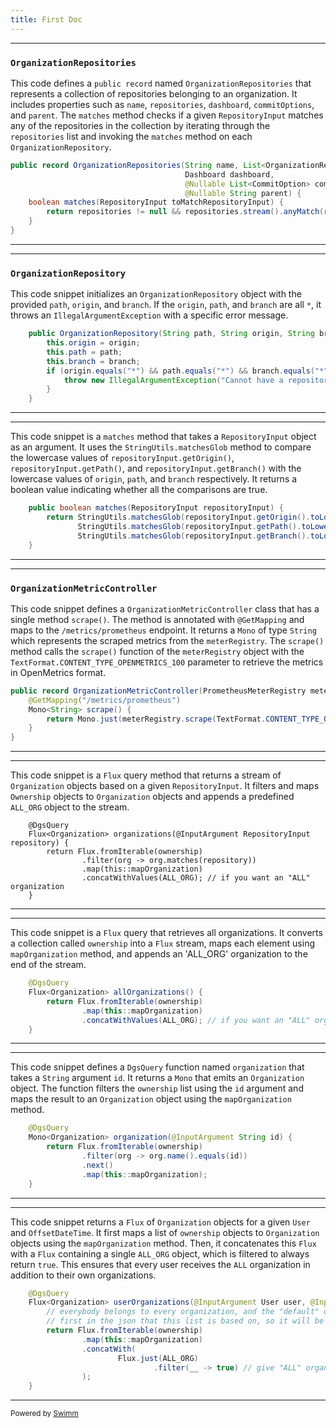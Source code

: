 ```yaml
---
title: First Doc
---
```

<SwmSnippet path="/src/main/java/io/moderne/organizations/OrganizationRepositories.java" line="14">

---

### <SwmToken path="/src/main/java/io/moderne/organizations/OrganizationRepositories.java" pos="14:4:4" line-data="public record OrganizationRepositories(String name, List&lt;OrganizationRepository&gt; repositories,">`OrganizationRepositories`</SwmToken>

This code defines a `public record` named `OrganizationRepositories` that represents a collection of repositories belonging to an organization. It includes properties such as `name`, `repositories`, `dashboard`, `commitOptions`, and `parent`. The `matches` method checks if a given `RepositoryInput` matches any of the repositories in the collection by iterating through the `repositories` list and invoking the `matches` method on each `OrganizationRepository`.

```java
public record OrganizationRepositories(String name, List<OrganizationRepository> repositories,
                                       Dashboard dashboard,
                                       @Nullable List<CommitOption> commitOptions,
                                       @Nullable String parent) {
    boolean matches(RepositoryInput toMatchRepositoryInput) {
        return repositories != null && repositories.stream().anyMatch(repository -> repository.matches(toMatchRepositoryInput));
    }
}
```

---

</SwmSnippet>

<SwmSnippet path="/src/main/java/io/moderne/organizations/OrganizationRepository.java" line="8">

---

### <SwmToken path="/src/main/java/io/moderne/organizations/OrganizationRepository.java" pos="6:4:4" line-data="public record OrganizationRepository(String path, String origin, String branch) {">`OrganizationRepository`</SwmToken>

This code snippet initializes an `OrganizationRepository` object with the provided `path`, `origin`, and `branch`. If the `origin`, `path`, and `branch` are all `*`, it throws an `IllegalArgumentException` with a specific error message.

```java
    public OrganizationRepository(String path, String origin, String branch) {
        this.origin = origin;
        this.path = path;
        this.branch = branch;
        if (origin.equals("*") && path.equals("*") && branch.equals("*")) {
            throw new IllegalArgumentException("Cannot have a repository with origin=* and branch=* and path=* as this would match all repositories");
        }
    }
```

---

</SwmSnippet>

<SwmSnippet path="/src/main/java/io/moderne/organizations/OrganizationRepository.java" line="17">

---

This code snippet is a `matches` method that takes a `RepositoryInput` object as an argument. It uses the `StringUtils.matchesGlob` method to compare the lowercase values of `repositoryInput.getOrigin()`, `repositoryInput.getPath()`, and `repositoryInput.getBranch()` with the lowercase values of `origin`, `path`, and `branch` respectively. It returns a boolean value indicating whether all the comparisons are true.

```java
    public boolean matches(RepositoryInput repositoryInput) {
        return StringUtils.matchesGlob(repositoryInput.getOrigin().toLowerCase(), origin.toLowerCase()) &&
               StringUtils.matchesGlob(repositoryInput.getPath().toLowerCase(), path.toLowerCase()) &&
               StringUtils.matchesGlob(repositoryInput.getBranch().toLowerCase(), branch.toLowerCase());
    }
```

---

</SwmSnippet>

<SwmSnippet path="/src/main/java/io/moderne/organizations/OrganizationMetricController.java" line="10">

---

### <SwmToken path="/src/main/java/io/moderne/organizations/OrganizationMetricController.java" pos="10:4:4" line-data="public record OrganizationMetricController(PrometheusMeterRegistry meterRegistry){">`OrganizationMetricController`</SwmToken>

This code snippet defines a `OrganizationMetricController` class that has a single method `scrape()`. The method is annotated with `@GetMapping` and maps to the `/metrics/prometheus` endpoint. It returns a `Mono` of type `String` which represents the scraped metrics from the `meterRegistry`. The `scrape()` method calls the `scrape()` function of the `meterRegistry` object with the `TextFormat.CONTENT_TYPE_OPENMETRICS_100` parameter to retrieve the metrics in OpenMetrics format.

```java
public record OrganizationMetricController(PrometheusMeterRegistry meterRegistry){
    @GetMapping("/metrics/prometheus")
    Mono<String> scrape() {
        return Mono.just(meterRegistry.scrape(TextFormat.CONTENT_TYPE_OPENMETRICS_100));
    }
}
```

---

</SwmSnippet>

<SwmSnippet path="src/main/java/io/moderne/organizations/OrganizationDataFetcher.java" line="32">

---

This code snippet is a `Flux` query method that returns a stream of `Organization` objects based on a given `RepositoryInput`. It filters and maps `Ownership` objects to `Organization` objects and appends a predefined `ALL_ORG` object to the stream.

```
    @DgsQuery
    Flux<Organization> organizations(@InputArgument RepositoryInput repository) {
        return Flux.fromIterable(ownership)
                .filter(org -> org.matches(repository))
                .map(this::mapOrganization)
                .concatWithValues(ALL_ORG); // if you want an "ALL" organization
    }
```

---

</SwmSnippet>

<SwmSnippet path="/src/main/java/io/moderne/organizations/OrganizationDataFetcher.java" line="40">

---

This code snippet is a `Flux` query that retrieves all organizations. It converts a collection called `ownership` into a `Flux` stream, maps each element using `mapOrganization` method, and appends an 'ALL_ORG' organization to the end of the stream.

```java
    @DgsQuery
    Flux<Organization> allOrganizations() {
        return Flux.fromIterable(ownership)
                .map(this::mapOrganization)
                .concatWithValues(ALL_ORG); // if you want an "ALL" organization
    }
```

---

</SwmSnippet>

<SwmSnippet path="/src/main/java/io/moderne/organizations/OrganizationDataFetcher.java" line="47">

---

This code snippet defines a `DgsQuery` function named `organization` that takes a `String` argument `id`. It returns a `Mono` that emits an `Organization` object. The function filters the `ownership` list using the `id` argument and maps the result to an `Organization` object using the `mapOrganization` method.

```java
    @DgsQuery
    Mono<Organization> organization(@InputArgument String id) {
        return Flux.fromIterable(ownership)
                .filter(org -> org.name().equals(id))
                .next()
                .map(this::mapOrganization);
    }
```

---

</SwmSnippet>

<SwmSnippet path="/src/main/java/io/moderne/organizations/OrganizationDataFetcher.java" line="55">

---

This code snippet returns a `Flux` of `Organization` objects for a given `User` and `OffsetDateTime`. It first maps a list of `ownership` objects to `Organization` objects using the `mapOrganization` method. Then, it concatenates this `Flux` with a `Flux` containing a single `ALL_ORG` object, which is filtered to always return `true`. This ensures that every user receives the `ALL` organization in addition to their own organizations.

```java
    @DgsQuery
    Flux<Organization> userOrganizations(@InputArgument User user, @InputArgument OffsetDateTime at) {
        // everybody belongs to every organization, and the "default" organization is listed
        // first in the json that this list is based on, so it will be selected by default in the UI
        return Flux.fromIterable(ownership)
                .map(this::mapOrganization)
                .concatWith(
                        Flux.just(ALL_ORG)
                                .filter(__ -> true) // give "ALL" organization to all users
                );
    }
```

---

</SwmSnippet>

<SwmMeta version="3.0.0" repo-id="Z2l0aHViJTNBJTNBbW9kZXJuZS1vcmdhbml6YXRpb25zJTNBJTNBYW1vZ2gtYXhw" repo-name="moderne-organizations"><sup>Powered by [Swimm](https://app.swimm.io/)</sup></SwmMeta>
